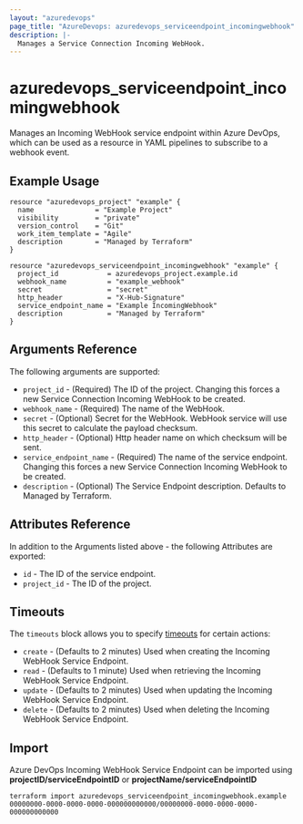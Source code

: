 ```yaml
---
layout: "azuredevops"
page_title: "AzureDevops: azuredevops_serviceendpoint_incomingwebhook"
description: |-
  Manages a Service Connection Incoming WebHook.
---
```


# azuredevops_serviceendpoint_incomingwebhook

Manages an Incoming WebHook service endpoint within Azure DevOps, which can be used as a resource in YAML pipelines to subscribe to a webhook event.

## Example Usage

```hcl
resource "azuredevops_project" "example" {
  name               = "Example Project"
  visibility         = "private"
  version_control    = "Git"
  work_item_template = "Agile"
  description        = "Managed by Terraform"
}

resource "azuredevops_serviceendpoint_incomingwebhook" "example" {
  project_id            = azuredevops_project.example.id
  webhook_name          = "example_webhook"
  secret                = "secret"
  http_header           = "X-Hub-Signature"
  service_endpoint_name = "Example IncomingWebhook"
  description           = "Managed by Terraform"
}
```

## Arguments Reference

The following arguments are supported:

* `project_id` - (Required) The ID of the project. Changing this forces a new Service Connection Incoming WebHook to be created.
* `webhook_name` - (Required) The name of the WebHook.
* `secret` - (Optional) Secret for the WebHook. WebHook service will use this secret to calculate the payload checksum.
* `http_header` - (Optional) Http header name on which checksum will be sent.
* `service_endpoint_name` - (Required) The name of the service endpoint. Changing this forces a new Service Connection Incoming WebHook to be created.
* `description` - (Optional) The Service Endpoint description. Defaults to Managed by Terraform.

## Attributes Reference

In addition to the Arguments listed above - the following Attributes are exported:

* `id` - The ID of the service endpoint.
* `project_id` - The ID of the project.

## Timeouts

The `timeouts` block allows you to specify [timeouts](https://developer.hashicorp.com/terraform/language/resources/syntax#operation-timeout) for certain actions:

* `create` - (Defaults to 2 minutes) Used when creating the Incoming WebHook Service Endpoint.
* `read` - (Defaults to 1 minute) Used when retrieving the Incoming WebHook Service Endpoint.
* `update` - (Defaults to 2 minutes) Used when updating the Incoming WebHook Service Endpoint.
* `delete` - (Defaults to 2 minutes) Used when deleting the Incoming WebHook Service Endpoint.

## Import

Azure DevOps Incoming WebHook Service Endpoint can be imported using **projectID/serviceEndpointID** or **projectName/serviceEndpointID**

```shell
terraform import azuredevops_serviceendpoint_incomingwebhook.example 00000000-0000-0000-0000-000000000000/00000000-0000-0000-0000-000000000000
```

